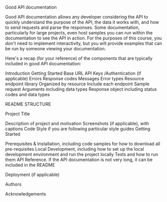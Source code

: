 

Good API documentation

Good API documentation allows any developer considering the API to quickly understand the purpose of the API, the data it works with, and how to send requests and parse the responses. Some documentation, particularly for large projects, even host samples you can run within the documentation to see the API in action. For the purposes of this course, you don't need to implement interactivity, but you will provide examples that can be run by someone viewing your documentation.

Here's a recap (for your reference) of the components that are typically included in good API documentation:

Introduction
Getting Started
Base URL
API Keys /Authentication (if applicable)
Errors
Response codes
Messages
Error types
Resource endpoint library
Organized by resource
Include each endpoint
Sample request
Arguments including data types
Response object including status codes and data types


README STRUCTURE

Project Title

Description of project and motivation
Screenshots (if applicable), with captions
Code Style if you are following particular style guides
Getting Started

Prerequisites & Installation, including code samples for how to download all pre-requisites
Local Development, including how to set up the local development environment and run the project locally
Tests and how to run them
API Reference. If the API documentation is not very long, it can be included in the README

Deployment (if applicable)

Authors

Acknowledgements